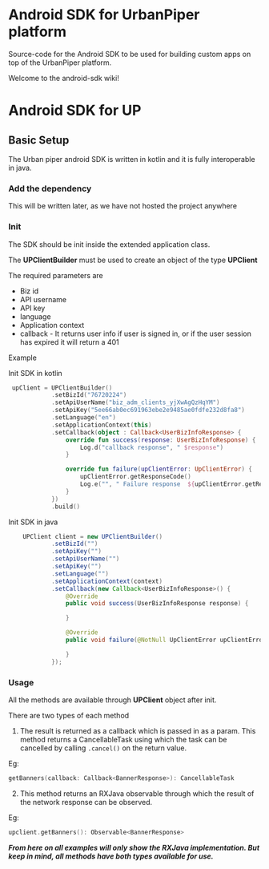# Android SDK for UrbanPiper platform

Source-code for the Android SDK to be used for building custom apps on top of the UrbanPiper platform.

Welcome to the android-sdk wiki!

# Android SDK for UP

## Basic Setup

The Urban piper android SDK is written in kotlin and it is fully interoperable in java.

### Add the dependency

This will be written later, as we have not hosted the project anywhere

### Init

The SDK should be init inside the extended application class. 

The **UPClientBuilder** must be used to create an object of the type **UPClient**

The required parameters are
 - Biz id
- API username
- API key
- language
- Application context
- callback - It returns user info if user is signed in, or if the user session has expired it will return
a 401

Example 

Init SDK in kotlin

```kotlin
 upClient = UPClientBuilder()
            .setBizId("76720224")
            .setApiUserName("biz_adm_clients_yjXwAgQzHqYM")
            .setApiKey("5ee66ab0ec691963ebe2e9485ae0fdfe232d8fa8")
            .setLanguage("en")
            .setApplicationContext(this)
            .setCallback(object : Callback<UserBizInfoResponse> {
                override fun success(response: UserBizInfoResponse) {
                    Log.d("callback response", " $response")
                }

                override fun failure(upClientError: UpClientError) {
                    upClientError.getResponseCode()
                    Log.e("", " Failure response  ${upClientError.getResponseCode()}")
                }
            })
            .build()
```

Init SDK in java


```java
    UPClient client = new UPClientBuilder()
            .setBizId("")
            .setApiKey("")
            .setApiUserName("")
            .setApiKey("")
            .setLanguage("")
            .setApplicationContext(context)
            .setCallback(new Callback<UserBizInfoResponse>() {
                @Override
                public void success(UserBizInfoResponse response) {

                }

                @Override
                public void failure(@NotNull UpClientError upClientError) {

                }
            });
```
### Usage

All the methods are available through **UPClient** object after init.

There are two types of each method

1. The result is returned as a callback which is passed in as a param. This method returns a CancellableTask using which the task can be cancelled by calling ```.cancel()``` on the return value.


Eg: 
```kotlin
getBanners(callback: Callback<BannerResponse>): CancellableTask 
```
2. This method returns an RXJava observable through which the result of the network response can be observed.

Eg: 
```kotlin
upclient.getBanners(): Observable<BannerResponse>
```

_**From here on all examples will only show the RXJava implementation. But keep in mind, all methods have both types available for use.**_
























